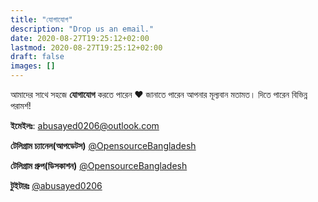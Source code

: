 ```yaml
---
title: "যোগাযোগ"
description: "Drop us an email."
date: 2020-08-27T19:25:12+02:00
lastmod: 2020-08-27T19:25:12+02:00
draft: false
images: []
---
```


আমাদের সাথে সহজে **যোগাযোগ** করতে পারেন ❤️ জানাতে পারেন আপনার মূল্যবান মতামত। দিতে পারেন বিভিন্ন পরামর্শ! 

**ইমেইলঃ**: [abusayed0206@outlook.com](mailto:abusayed0206@outlook.com)

**টেলিগ্রাম চ্যানেল(আপডেটস)** [@OpensourceBangladesh](https://t.me/opensourcebangladesh)

**টেলিগ্রাম গ্রুপ(ডিসকাশন)** [@OpensourceBangladesh](https://t.me/opensourcebangladeshgroup)

**টুইটারঃ** [@abusayed0206](https://twitter.com/abusayed0206)


